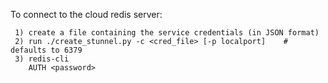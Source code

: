 
To connect to the cloud redis server:

     1) create a file containing the service credentials (in JSON format)
     2) run ./create_stunnel.py -c <cred_file> [-p localport]    # defaults to 6379
     3) redis-cli
     	AUTH <password>


